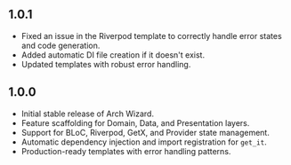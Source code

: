 ## 1.0.1

- Fixed an issue in the Riverpod template to correctly handle error states and code generation.
- Added automatic DI file creation if it doesn't exist.
- Updated templates with robust error handling.

## 1.0.0

- Initial stable release of Arch Wizard.
- Feature scaffolding for Domain, Data, and Presentation layers.
- Support for BLoC, Riverpod, GetX, and Provider state management.
- Automatic dependency injection and import registration for `get_it`.
- Production-ready templates with error handling patterns.